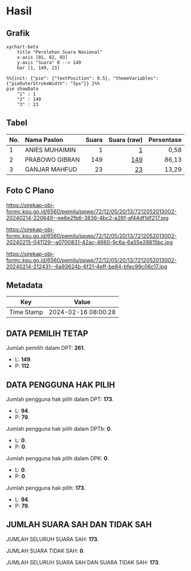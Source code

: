 # Hasil

## Grafik

```mermaid
xychart-beta
    title "Perolehan Suara Nasional"
    x-axis [01, 02, 03]
    y-axis "Suara" 0 --> 149
    bar [1, 149, 23]
```

```mermaid
%%{init: {"pie": {"textPosition": 0.5}, "themeVariables": {"pieOuterStrokeWidth": "5px"}} }%%
pie showData
    "1" : 1
    "2" : 149
    "3" : 23
```

## Tabel

| No. | Nama Paslon    | Suara | Suara (raw) | Persentase |
|:--- |:-------------- | -----:| -----------:| ----------:|
| 1   | ANIES MUHAIMIN | 1     | [1][p-1]    | 0,58       |
| 2   | PRABOWO GIBRAN | 149   | [149][p-2]  | 86,13      |
| 3   | GANJAR MAHFUD  | 23    | [23][p-3]   | 13,29      |


[p-1]: https://github.com/gigit-pemilu/pemilu-2024/blob/main/pilpres/hitung-suara/sub/72-sulawesi-tengah/sub/12-morowali-utara/sub/05-mori-atas/sub/2013-saemba-walati/sub/002-tps/sub/paslon-1.txt
[p-2]: https://github.com/gigit-pemilu/pemilu-2024/blob/main/pilpres/hitung-suara/sub/72-sulawesi-tengah/sub/12-morowali-utara/sub/05-mori-atas/sub/2013-saemba-walati/sub/002-tps/sub/paslon-2.txt
[p-3]: https://github.com/gigit-pemilu/pemilu-2024/blob/main/pilpres/hitung-suara/sub/72-sulawesi-tengah/sub/12-morowali-utara/sub/05-mori-atas/sub/2013-saemba-walati/sub/002-tps/sub/paslon-3.txt

## Foto C Plano

https://sirekap-obj-formc.kpu.go.id/6560/pemilu/ppwp/72/12/05/20/13/7212052013002-20240214-220649--ee6e2fb6-3836-4bc2-a26f-af44df1df217.jpg

https://sirekap-obj-formc.kpu.go.id/6560/pemilu/ppwp/72/12/05/20/13/7212052013002-20240215-041129--a0700831-42ac-4660-9c6a-6a55e28815bc.jpg

https://sirekap-obj-formc.kpu.go.id/6560/pemilu/ppwp/72/12/05/20/13/7212052013002-20240214-212431--6a93624b-6f21-4eff-be84-bfec99c08c17.jpg


## Metadata

| Key        | Value               |
| ---------- | ------------------- |
| Time Stamp | 2024-02-16 08:00:28 |


## DATA PEMILIH TETAP

Jumlah pemilih dalam DPT: **261**.
 * L: **149**.
 * P: **112**.

## DATA PENGGUNA HAK PILIH

Jumlah pengguna hak pilih dalam DPT: **173**.
 * L: **94**.
 * P: **79**.

Jumlah pengguna hak pilih dalam DPTb: **0**.
 * L: **0**.
 * P: **0**.

Jumlah pengguna hak pilih dalam DPK: **0**.
 * L: **0**.
 * P: **0**.

Jumlah pengguna hak pilih: **173**.
 * L: **94**.
 * P: **79**.

## JUMLAH SUARA SAH DAN TIDAK SAH

JUMLAH SELURUH SUARA SAH: **173**.

JUMLAH SUARA TIDAK SAH: **0**.

JUMLAH SELURUH SUARA SAH DAN SUARA TIDAK SAH: **173**.


